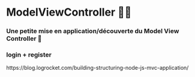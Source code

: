 <h1> ModelViewController ✍🏾 </h1>
<h3> Une petite mise en application/découverte du Model View Controller 🥋</h3>
<h3> login + register </h3>
https://blog.logrocket.com/building-structuring-node-js-mvc-application/

